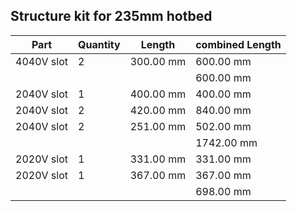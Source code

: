 ## Structure kit for 235mm hotbed

| Part | Quantity | Length | combined Length |
| ---- | -------- | ----------- | --------------- |
| 4040V slot | 2 | 300.00 mm | 600.00 mm |
| | | | 600.00 mm |
| 2040V slot | 1 | 400.00 mm | 400.00 mm |
| 2040V slot | 2 | 420.00 mm | 840.00 mm |
| 2040V slot | 2 | 251.00 mm | 502.00 mm |
| | | | 1742.00 mm |
| 2020V slot | 1 | 331.00 mm | 331.00 mm |
| 2020V slot | 1 | 367.00 mm | 367.00 mm |
| | | | 698.00 mm |